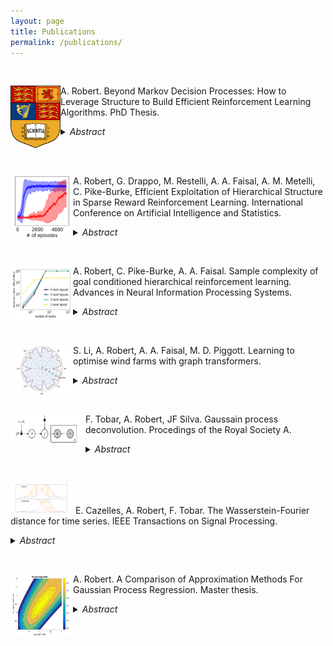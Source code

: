 ```yaml
---
layout: page
title: Publications
permalink: /publications/
---
```

<script src="https://cdn.mathjax.org/mathjax/latest/MathJax.js?config=TeX-AMS-MML_HTMLorMML" type="text/javascript"></script>

<br>
<p>
<img style="float: left;" src="/images/Imperial_shield.png" width="80" height="100"> A. Robert. Beyond Markov Decision Processes: How to Leverage Structure to Build Efficient Reinforcement Learning Algorithms. PhD Thesis.
<details markdown="1">
<summary><i>Abstract</i></summary>
A Markov Decision Process (MDP) describes a general framework for modelling decision-making in an uncertain environment. Over the years, researchers have mainly focused on developing Reinforcement Learning (RL) algorithms to learn how to behave optimally in unknown environments without making explicit assumptions about the existence of underlying structures in the MDP.\\
This general approach has been instrumental to RL's widespread success across various domains. However, when additional structure is present and exploitable, enabling algorithms to leverage it might lead to significant efficiency improvement. This work investigates the benefits of designing RL algorithms that can efficiently leverage these structures. 
Specifically, this work focuses on two distinct types of known latent structures.\\
 First, we consider MDPs that exhibit a hierarchical structure; that is, tasks described by such MDPs can be decomposed into a sequence of sub-tasks. In this context, we provide a lower bound on the sample complexity of hierarchical RL algorithms, which allows us to quantify the potential benefit of hierarchical approaches. We also offer a framework for building hierarchical algorithms that leverage a known hierarchical decomposition. The validity of that framework is supported by theoretical guarantees of its efficiency and empirical evidence that it outperforms its monolithic counterpart whenever a hierarchical structure is present.\\
Second, we consider MDPs that exhibit a graphical structure. The algorithm has access to a graph that encodes the conditional independence between state variables, and the unknown dynamics can be inferred only by local components of the graph. In this context, we provide a posterior sampling-based algorithm that theoretically and empirically outperforms RL algorithms that do not leverage this structural property. Finally, we provide empirical evidence that this latent graphical structure is present in optimising wind farms' yields and demonstrate the efficiency of our algorithm on that particular task.
</details>
</p>
<br>

<br>
<p>
<img style="float: left;" src="/images/hrl_ub.png" width="100" height="100"> A. Robert, G. Drappo, M. Restelli, A. A. Faisal, A. M. Metelli, C. Pike-Burke, Efficient Exploitation of Hierarchical Structure in Sparse Reward Reinforcement Learning. International Conference on Artificial Intelligence and Statistics.
<details markdown="1">
<summary><i>Abstract</i></summary>
We study goal-conditioned Hierarchical Reinforcement Learning (HRL), where a high-level agent instructs sub-goals to a low-level agent.
Under the assumption of a sparse reward function and known hierarchical decomposition, we propose a new algorithm to learn optimal hierarchical policies.
Our algorithm takes a low-level policy as input and is flexible enough to work with a wide range of low-level policies.
We show that when the algorithm that computes the low-level policy is optimistic and provably efficient, our HRL algorithm enjoys a regret bound which represents a significant improvement compared to previous results for HRL. Importantly, our regret upper bound highlights key characteristics of the hierarchical decomposition that guarantee that our hierarchical algorithm is more efficient than the best monolithic approach.
We support our theoretical findings with experiments that underscore that our method consistently outperforms algorithms that ignore the hierarchical structure.
</details>
</p>

<br>
<p>
<img style="float: left;" src="/images/bound_ratio.png" width="100" height="90"> A. Robert, C. Pike-Burke, A. A. Faisal. Sample complexity of goal conditioned hierarchical reinforcement learning. Advances in Neural Information Processing Systems.
<details markdown="1">
<summary><i>Abstract</i></summary>
Hierarchical Reinforcement Learning (HRL) algorithms can perform planning at multiple levels of abstraction. Empirical results have shown that state or temporal abstractions might significantly improve the sample efficiency of algorithms. Yet, we still do not have a complete understanding of the basis of those efficiency gains nor any theoretically grounded design rules. In this paper, we derive a lower bound on the sample complexity for the considered class of goal-conditioned HRL algorithms. The proposed lower bound empowers us to quantify the benefits of hierarchical decomposition and leads to the design of a simple Q-learning-type algorithm that leverages hierarchical decompositions. We empirically validate our theoretical findings by investigating the sample complexity of the proposed hierarchical algorithm on a spectrum of tasks (hierarchical $n$-rooms, Gymnasium's Taxi). The hierarchical $n$-rooms tasks were designed to allow us to dial their complexity over multiple orders of magnitude. Our theory and algorithmic findings provide a step towards answering the foundational question of quantifying the improvement hierarchical decomposition offers over monolithic solutions in reinforcement learning.
</details>
</p>

<br>
<p>
<img style="float: left;" src="/images/windrose.png" width="100" height="80"> S. Li, A. Robert, A. A. Faisal, M. D. Piggott. Learning to optimise wind farms with graph transformers.
<details markdown="1">
<summary><i>Abstract</i></summary>
This work proposes a novel data-driven model capable of providing accurate predictions for the power generation of all wind turbines in wind farms of arbitrary layout, yaw angle configurations and wind conditions. The proposed model functions by encoding a wind farm into a fully connected graph and processing the graph representation through a graph transformer. The resultant graph transformer surrogate demonstrates robust generalisation capabilities and effectively uncovers latent structural patterns embedded within the graph representation of wind farms. The versatility of the proposed approach extends to the optimisation of yaw angle configurations through the application of genetic algorithms. This evolutionary optimisation strategy facilitated by the graph transformer surrogate achieves prediction accuracy levels comparable to industrially standard wind farm simulation tools, with a relative accuracy of more than 99\% in identifying optimal yaw angle configurations of previously unseen wind farm layouts. An additional advantage lies in the significant reduction in computational costs, positioning the proposed methodology as a compelling tool for efficient and accurate wind farm optimisation.
</details>
</p>

<br>
<p>
<img style="float: left;" src="/images/gp.png" width="120" height="50"> F. Tobar, A. Robert, JF Silva. Gaussain process deconvolution.
Procedings of the Royal Society A.
<details markdown="1">
<summary><i>Abstract</i></summary>
Let us consider the deconvolution problem, that is, to recover a latent source $$x(\cdot)$$ from the observations $$\mathbf{y}=[y_1, \cdots, y_N]$$ of a convolution process $$y=x \star h + \eta $$, where $$\eta$$ is an additive noise, the observations in $$\mathbf{y}$$ might have missing parts with respect to $$y$$, and the filter $$h$$ could be unknown. We propose a novel strategy to address this task when $$x$$ is a continuous-time signal: we adopt a Gaussian process (GP) prior on the source $$x$$, which allows for closed-form Bayesian nonparametric deconvolution. We first analyse the direct model to establish the conditions under which the model is well defined. Then, we turn to the inverse problem, where we study i) some necessary conditions under which Bayesian deconvolution is feasible, and ii) to which extent the filter $$h$$ can be learnt from data or approximated for the blind deconvolution case. The proposed approach, termed Gaussian process deconvolution (GPDC) is compared to other deconvolution methods conceptually, via illustrative examples, and using real-world datasets. 
</details>
</p>

<br>
<p>
<img stlye="float: left;" src="/images/wf.png" width="100" height="50"> E. Cazelles, A. Robert, F. Tobar. The Wasserstein-Fourier distance for time series.
IEEE Transactions on Signal Processing.
<details markdown="1">
<summary><i>Abstract</i></summary>
We propose the Wasserstein-Fourier (WF) distance to measure the (dis)similarity between time series by quantifying the displacement of their energy across frequencies. The WF distance operates by calculating the Wasserstein distance between the (normalised) power spectral densities (NPSD) of time series. Yet this rationale has been considered in the past, we fill a gap in the open literature providing a formal introduction of this distance, together with its main properties from the joint perspective of Fourier analysis and optimal transport. As the main aim of this work is to validate WF as a general-purpose metric for time series, we illustrate its applicability on three broad contexts. First, we rely on WF to implement a PCA-like dimensionality reduction for NPSDs which allows for meaningful visualisation and pattern recognition applications. Second, we show that the geometry induced by WF on the space of NPSDs admits a geodesic interpolant between time series, thus enabling data augmentation on the spectral domain, by averaging the dynamic content of two signals. Third, we implement WF for time series classification using parametric/non-parametric classifiers and compare it to other classical metrics. Supported on theoretical results, as well as synthetic illustrations and experiments on real-world data, this work establishes WF as a meaningful and capable resource pertinent to general distance-based applications of time series. 
</details>
</p>

<br>

<p>

<img style="float: left;" src="/images/var_gp.png" width="100" height="100"> A. Robert. A Comparison of Approximation Methods For Gaussian Process Regression. Master thesis. 
<details markdown="1">

<summary><i>Abstract</i></summary>
Gaussian Process Regression (GPR) is a probabilistic model for regression.
Its ability to quantify uncertainty in its predictions makes it a popular choice for regression.
However, GPR is computationally inefficient --- in order to make predictions; it requires $$\mathcal{O}(N^3)$$ computation time and $$\mathcal{O}(N^2)$$ memory, where $$N$$ is the number of observations.\\
This thesis discusses approximation methods for GPR. We compare methods in two different tasks: posterior inference and hyperparameters learning.
We show comparisons on nine different datasets whose sizes range from 300 to 70'000 observations. \\
In the first part of the thesis, we discuss approximation methods for inference. We first compare the following three different approximation methods that use 
a low-rank approximation of the GP kernel:  Nystr\"{o}m approximation, Subset of Regressors (SoR) method and Deterministic Training Conditional (DTC) method. 
Those methods reduce the computational time requirement to $$\mathcal{O}(m^2N)$$ and the memory requirements to $$\mathcal{O}(mN)$$, where $$m$$ is a constant such that $$m < N$$.
Our results show that DTC systematically produces better results than the other two methods. We then compare two methods that use subsets of data: Subset of Data (SoD) and Conjugate Variational Inference (CVI). We show that CVI performs, in general, better than SoD. \\   
In the second part, we compare three different methods for learning: SoD, variational inference for DTC (referred to as varDTC) and stochastic variational inference on DTC (referred to as SVI-GP). The computational time required by varDTC is $$\mathcal{O}(m^2N)$$ while the computational time required by SoD and SVI-GP is $$\mathcal{O}(m^3)$$. We show in our experiments that SVI-GP and SoD have a much lower cost per iteration than varDTC, but SVI-GP is sensitive to initialization and noise in the stochastic gradients.

</details>

</p>


